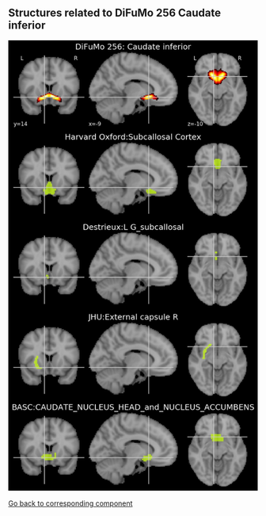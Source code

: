 


## Structures related to DiFuMo 256 Caudate inferior

![66](66.jpg "Structures related to DiFuMo 256 Caudate inferior")

[Go back to corresponding component](https://parietal-inria.github.io/DiFuMo/256/html/66.html)